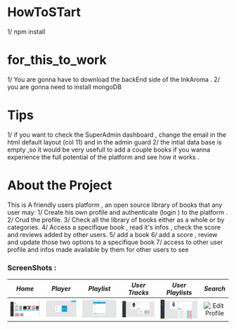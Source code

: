# HowToSTart

1/ npm install

# for_this_to_work

1/ You are gonna have to download the backEnd side of the InkAroma .
2/ you are gonna need to install mongoDB

# Tips

1/ if you want to check the SuperAdmin dashboard , change the email in the html default layout (col 11) and in the admin guard
2/
the intial data base is empty ,so it would be very usefull to add a couple books if you wanna experience
the full potential of the platform and see how it works .

# About the Project

This is A friendly users platform , an open source library of books that any user may:
1/ Create his own profile and authenticate (login ) to the platform .
2/ Crud the profile.
3/ Check all the library of books either as a whole or by categories.
4/ Access a specifique book , read it's infos , check the score and reviews added by other users.
5/ add a book
6/ add a score , review and update those two options to a specifique book
7/ access to other user profile and infos made available by them for other users to see

### ScreenShots :

|                 _Home_                 |               _Player_               |                     _Playlist_                     |                _User Tracks_                |              _User Playlists_               |                     _Search_                      |
| :------------------------------------: | :----------------------------------: | :------------------------------------------------: | :-----------------------------------------: | :-----------------------------------------: | :-----------------------------------------------: |
| ![HOME](./src/assets/img/homePage.png) | ![login](./src/assets/img/login.png) | ![Registration](./src/assets/img/registration.png) | ![Profile 1](./src/assets/img/Profile1.png) | ![Profile 2](./src/assets/img/Profile2.png) | ![Edit Profile](./src/assets/img/editProfile.png) |
